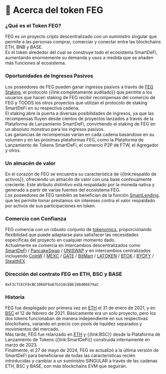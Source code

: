 # 🙊 Acerca del token FEG

### ¿Qué es el Token FEG?

FEG es un proyecto cripto descentralizado con un suministro singular que permite a las personas comprar, comerciar y conectar entre las blockchains ETH, BNB y BASE. \
Es el token alrededor del cual se construye todo el ecosistema SmartDeFi, aumentando enormemente su demanda y usos a medida que se añaden más funciones al ecosistema.

### Oportunidades de Ingresos Pasivos

Los poseedores de FEG pueden ganar ingresos pasivos a través de [FEG Staking](../feg-staking/), el protocolo {{link:completamente auditado}} que permite a los usuarios que hacen staking de FEG recibir recompensas del comercio de FEG y TODOS los otros proyectos que utilizan el protocolo de staking SmartDeFi en su respectiva cadena.\
El staking abre la puerta a diversas posibilidades de ingresos, ya que las recompensas fluyen desde cientos de proyectos lanzados a través de la Plataforma de Lanzamiento SmartDeFi, convirtiendo el staking de FEG en un absoluto monstruo para los ingresos pasivos.\
Las ganancias de recompensas varían en cada cadena basándose en su volumen y en las próximas plataformas FEG, como la Plataforma de Lanzamiento de Tokens SmartDeFi, el comercio P2P de FTW, el Agregador y otros.

### Un almacén de valor

En el corazón de FEG se encuentra su característica de {{link:respaldo de activos}}, ofreciendo un almacén de valor con una base continuamente creciente. Este atributo distintivo está respaldado por la moneda nativa y generado a partir de varias fuentes del ecosistema FEG. \
Los poseedores de FEG también se benefician de la función [SmartLending](../../smartdefi-tm-platform/smartdefi-protocol/smartlending.md), que les permite tomar préstamos sin intereses contra el valor respaldado por activos de sus participaciones en token.

### Comercio con Confianza

FEG comercia con un robusto conjunto de [tokenomics](feg-tokenomics.md), proporcionando flexibilidad que puede adaptarse para satisfacer las necesidades específicas del proyecto en cualquier momento dado. \
Actualmente se comercia en intercambios descentralizados como [SmartDeFi](https://smartdefi.com) / [PancakeSwap](https://pancakeswap.finance/swap?outputCurrency=0xF3c7CECF8cBC3066F9a87b310cEBE198d00479aC) / [UNISWAP](https://app.uniswap.org/) y en intercambios centralizados incluyendo [CoinW](https://www.coinw.com/frontSpot/spottrade?symbol=1388) / [MEXC](https://www.mexc.com/exchange/FEG\_USDT?\_from=search\_spot\_trade) / [GATE](https://www.gate.io/trade/FEG\_USDT) / [BitMart](https://www.bitmart.com/trade/en-US?symbol=FEG\_USDT) / [LATOKEN](https://latoken.com/exchange/FEG\_USDT) / [BTOK](https://d65535.com/FEGCHATCN) / [BYDFY](https://www.bydfi.com/en/spot/feg\_usdt?mode=pro) / [StealthEX](https://stealthex.io/exchange/new/)&#x20;

### Dirección del contrato FEG en ETH, BSC y BASE

```
0xF3c7CECF8cBC3066F9a87b310cEBE198d00479aC
```

### Historia

FEG fue desplegado por primera vez en [ETH](https://etherscan.io/address/0x389999216860AB8E0175387A0c90E5c52522C945) el 31 de enero de 2021, y en [BSC](https://bscscan.com/address/0xbededDf2eF49E87037c4fb2cA34d1FF3D3992A11) el 12 de febrero de 2021. Básicamente era un solo proyecto, pero los dos tokens funcionaban de manera independiente en sus respectivas blockchains, variando en precio con pools de liquidez separados y movimientos del mercado.\
Más tarde, FEG fue relanzado en [ETH](https://etherscan.io/address/0xbededDf2eF49E87037c4fb2cA34d1FF3D3992A11) y {{link:BSC}} desde la Plataforma de Lanzamiento de Tokens {{link:SmartDeFi}} construida internamente en marzo de 2023.\
Finalmente, el 27 de mayo de 2024, FEG se actualizó a la última versión de SmartDeFi para beneficiarse de todas las características recién introducidas y cambiar a un suministro SINGULAR a través de las cadenas ETH, BSC y BASE, con más blockchains EVM que seguirán.